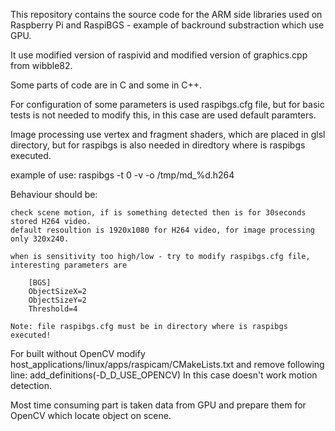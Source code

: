 This repository contains the source code for the ARM side libraries used on Raspberry Pi and
RaspiBGS - example of backround substraction which use GPU.

It use modified version of raspivid and modified version of graphics.cpp from wibble82.

Some parts of code are in C and some in C++.

For configuration of some parameters is used raspibgs.cfg file, but for basic tests is not needed to modify this,
in this case are used default paramters.

Image processing use vertex and fragment shaders, which are placed in glsl directory, but for raspibgs is also needed
in diredtory where is raspibgs executed.

example of use:
	raspibgs -t 0 -v -o /tmp/md_%d.h264

Behaviour should be:

	check scene motion, if is something detected then is for 30seconds stored H264 video.
	default resoultion is 1920x1080 for H264 video, for image processing only 320x240.
	
	when is sensitivity too high/low - try to modify raspibgs.cfg file, interesting parameters are
	
		[BGS]
		ObjectSizeX=2
		ObjectSizeY=2
		Threshold=4
		
	Note: file raspibgs.cfg must be in directory where is raspibgs executed!

For built without OpenCV modify host_applications/linux/apps/raspicam/CMakeLists.txt and remove following line: add_definitions(-D_D_USE_OPENCV)
In this case doesn't work motion detection.

Most time consuming part is taken data from GPU and prepare them for OpenCV which locate object on scene.


